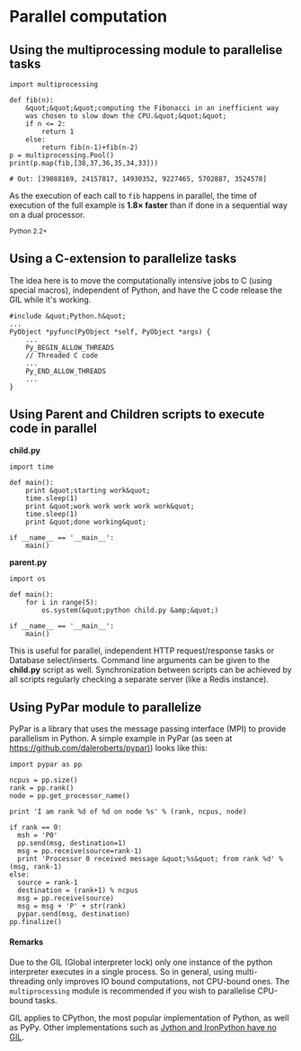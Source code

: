 # Parallel computation




## Using the multiprocessing module to parallelise tasks


```
import multiprocessing

def fib(n):
    &quot;&quot;&quot;computing the Fibonacci in an inefficient way
    was chosen to slow down the CPU.&quot;&quot;&quot;
    if n <= 2:
        return 1
    else:
        return fib(n-1)+fib(n-2) 
p = multiprocessing.Pool() 
print(p.map(fib,[38,37,36,35,34,33]))

# Out: [39088169, 24157817, 14930352, 9227465, 5702887, 3524578]

```

As the execution of each call to `fib` happens in parallel, the time of execution of the full example is **1.8× faster** than if done in a sequential way on a dual processor.

<sub>Python 2.2+</sub>



## Using a C-extension to parallelize tasks


The idea here is to move the computationally intensive jobs to C (using special macros), independent of Python, and have the C code release the GIL while it's working.

```
#include &quot;Python.h&quot;
...
PyObject *pyfunc(PyObject *self, PyObject *args) {
    ...
    Py_BEGIN_ALLOW_THREADS
    // Threaded C code
    ...
    Py_END_ALLOW_THREADS
    ...
}

```



## Using Parent and Children scripts to execute code in parallel


**child.py**

```
import time

def main():
    print &quot;starting work&quot;
    time.sleep(1)
    print &quot;work work work work work&quot;
    time.sleep(1)
    print &quot;done working&quot;

if __name__ == '__main__':
    main()

```

**parent.py**

```
import os

def main():
    for i in range(5):
        os.system(&quot;python child.py &amp;&quot;)

if __name__ == '__main__':
    main()

```

This is useful for parallel, independent HTTP request/response tasks or Database select/inserts. Command line arguments can be given to the **child.py** script as well. Synchronization between scripts can be achieved by all scripts regularly checking a separate server (like a Redis instance).



## Using PyPar module to parallelize


PyPar is a library that uses the message passing interface (MPI) to provide
parallelism in Python. A simple example in PyPar (as seen at [https://github.com/daleroberts/pypar)](https://github.com/daleroberts/pypar)) looks like this:

```
import pypar as pp

ncpus = pp.size()
rank = pp.rank()
node = pp.get_processor_name()

print 'I am rank %d of %d on node %s' % (rank, ncpus, node)

if rank == 0:
  msh = 'P0'
  pp.send(msg, destination=1)
  msg = pp.receive(source=rank-1)
  print 'Processor 0 received message &quot;%s&quot; from rank %d' % (msg, rank-1)
else:
  source = rank-1
  destination = (rank+1) % ncpus
  msg = pp.receive(source)
  msg = msg + 'P' + str(rank)
  pypar.send(msg, destination)
pp.finalize()

```



#### Remarks


Due to the GIL (Global interpreter lock) only one instance of the python interpreter executes in a single process. So in general, using multi-threading only improves IO bound computations, not CPU-bound ones. The `multiprocessing` module is recommended if you wish to parallelise CPU-bound tasks.

GIL applies to CPython, the most popular implementation of Python, as well as PyPy. Other implementations such as [Jython and IronPython have no GIL](https://wiki.python.org/moin/GlobalInterpreterLock).

